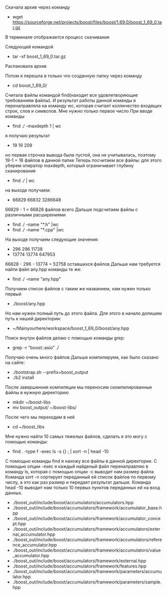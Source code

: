 Скачала архив через команду
* wget https://sourceforge.net/projects/boost/files/boost/1.69.0/boost_1_69_0.tar.gz

В терминале отображается процесс скачивания

Следующей командой
* tar -xf boost_1_69_0.tar.gz

Распаковала архив

Потом я перешла в только что созданную папку через команду
* cd boost_1_69_0/

Считала файлы командой find(находит все удовлетворяющие требованиям файлы). И результат работы данной команды я перенаправляла на команду wc, которая считает колличество входящих строк, слов и символов. Мне нужно только первое число
При вводе команды
*  find ./ -maxdepth 1 | wc

я получаю результат 
* 19 19 209

но первая строчка вывода была пустой, она не учитывалась, поэтому 19-1 = 18 файлов в данной папке
Теперь посчитаем все файлы: для этого уберем оператор maxdepth, который ограничивает глубину сканирования
* find ./ | wc

на выходе получаем:
* 66829   66832 3286648

66829 - 1 = 66828 файлов всего
Дальше подсчитаем файлы с различными расширениями
* find ./ -name "*.h" |wc
* find ./ -name "*.cpp" |wc

На выходе получаем следующие значения:
- 296     296   11738
- 13774   13774  647953

66828 - 296 - 13774 = 52758 оставшихся файлов
Дальше нам требуется найти файл any.hpp команды те же:
* find ./ -name "any.hpp"

Получаем список файлов с таким же названием, нам нужен только первый
- ./boost/any.hpp

Но нам нужен полный путь до этого файла. Для этого в начало допишем путь к нашей директории:
- ~/Mainyourhere/workspace/boost_1_69_0/boost/any.hpp

Поиск внутри файлов делаю с помощью команды grep:
* grep -r "boost::asio" ./

Получаю очень много файлов
Дальше компилируем, как было сказано на сайте:
* ./bootstrap.sh --prefix=boost_output
* ./b2 install

После завершенния компиляции мы переносим скомпилированные файлы в нужную директорию
* mkdir ~/boost-libs
* mv boost_output/ ~/boost-libs/

После чего мы переходим в неё
* cd ~/boost_libs 

Мне нужно найти 10 самых тяжелых файлов, сделать я это могу с помощью команды: 
* find . -type f -exec ls -s {} \; | sort -n | head -10

С помощью команды find я нахожу все файлы в данной директории.
С помощью опции -exec я каждый найденый файл перенаправляю в команду ls, которая с помощью опции -с выводит нам размер файла
Команда sort -n сортирует переданный ей список файлов по первому числу, а это как раз размер и передает результат дальше.
Команда head -10 выводит нам только 10 первых пунктов переданных ей на вход данных.
* ./boost_out/include/boost/accumulators/accumulators.hpp
* ./boost_out/include/boost/accumulators/framework/accumulator_base.hpp
* ./boost_out/include/boost/accumulators/framework/accumulator_concept.hpp
* ./boost_out/include/boost/accumulators/framework/accumulators/external_accumulator.hpp
* ./boost_out/include/boost/accumulators/framework/accumulators/reference_accumulator.hpp
* ./boost_out/include/boost/accumulators/framework/accumulators/value_accumulator.hpp
* ./boost_out/include/boost/accumulators/framework/external.hpp
* ./boost_out/include/boost/accumulators/framework/features.hpp
* ./boost_out/include/boost/accumulators/framework/parameters/accumulator.hpp
* ./boost_out/include/boost/accumulators/framework/parameters/sample.hpp
